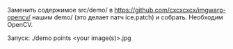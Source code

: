 Заменить содержимое src/demo/ в https://github.com/cxcxcxcx/imgwarp-opencv/ нашим demo/ (это делает патч ice.patch) и собрать. Необходим OpenCV.

Запуск: ./demo points <your image(s)>.jpg
